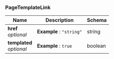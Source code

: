 
<a name="pagetemplatelink"></a>
### PageTemplateLink

|Name|Description|Schema|
|---|---|---|
|**href**  <br>*optional*|**Example** : `"string"`|string|
|**templated**  <br>*optional*|**Example** : `true`|boolean|



